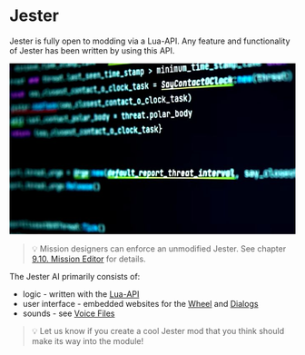 # Jester

Jester is fully open to modding via a Lua-API. Any feature and functionality of Jester
has been written by using this API.

![Jester](../../../img/jester_ai_code.jpg)

> 💡 Mission designers can enforce an unmodified Jester.
> See chapter [9.10. Mission Editor](../../mission_editor.md#allow-jester-modifications) for details.

The Jester AI primarily consists of:

* logic - written with the [Lua-API](lua_api.md)
* user interface - embedded websites for the [Wheel](wheel_ui.md) and [Dialogs](dialog_ui.md)
* sounds - see [Voice Files](voice_files.md)

> 💡 Let us know if you create a cool Jester mod that you think should make
> its way into the module!
